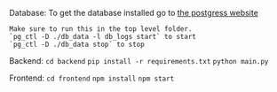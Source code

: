 Database:
    To get the database installed go to [the postgress website](https://www.postgresql.org/download/)

    Make sure to run this in the top level folder.
    `pg_ctl -D ./db_data -l db_logs start` to start
    `pg_ctl -D ./db_data stop` to stop

Backend:
    `cd backend`
    `pip install -r requirements.txt`
    `python main.py`

Frontend:
    `cd frontend`
    `npm install`
    `npm start`